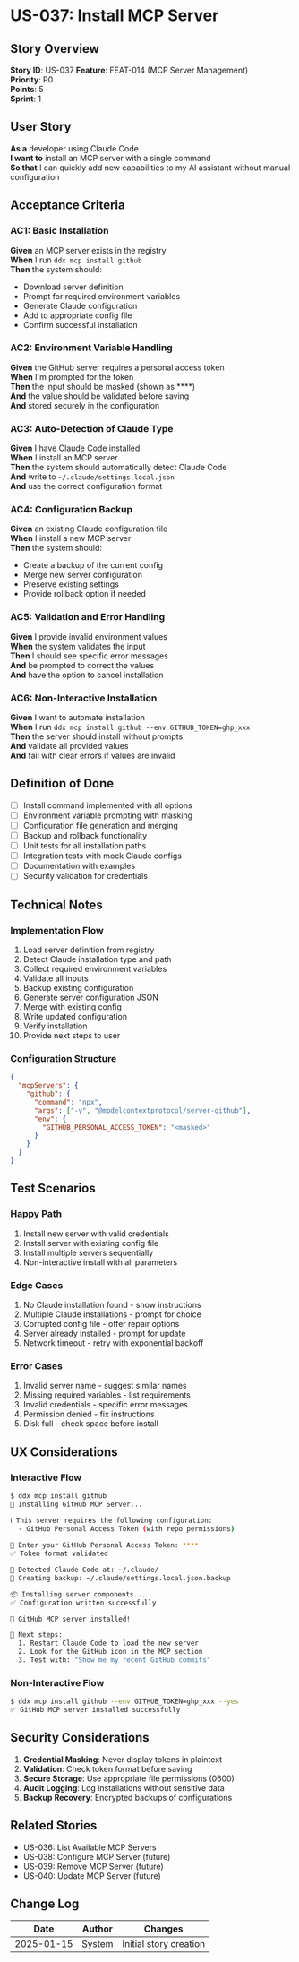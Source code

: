 # US-037: Install MCP Server

## Story Overview

**Story ID**: US-037
**Feature**: FEAT-014 (MCP Server Management)  
**Priority**: P0  
**Points**: 5  
**Sprint**: 1  

## User Story

**As a** developer using Claude Code  
**I want to** install an MCP server with a single command  
**So that** I can quickly add new capabilities to my AI assistant without manual configuration  

## Acceptance Criteria

### AC1: Basic Installation
**Given** an MCP server exists in the registry  
**When** I run `ddx mcp install github`  
**Then** the system should:
- Download server definition
- Prompt for required environment variables
- Generate Claude configuration
- Add to appropriate config file
- Confirm successful installation

### AC2: Environment Variable Handling
**Given** the GitHub server requires a personal access token  
**When** I'm prompted for the token  
**Then** the input should be masked (shown as ****)  
**And** the value should be validated before saving  
**And** stored securely in the configuration  

### AC3: Auto-Detection of Claude Type
**Given** I have Claude Code installed  
**When** I install an MCP server  
**Then** the system should automatically detect Claude Code  
**And** write to `~/.claude/settings.local.json`  
**And** use the correct configuration format  

### AC4: Configuration Backup
**Given** an existing Claude configuration file  
**When** I install a new MCP server  
**Then** the system should:
- Create a backup of the current config
- Merge new server configuration
- Preserve existing settings
- Provide rollback option if needed

### AC5: Validation and Error Handling
**Given** I provide invalid environment values  
**When** the system validates the input  
**Then** I should see specific error messages  
**And** be prompted to correct the values  
**And** have the option to cancel installation  

### AC6: Non-Interactive Installation
**Given** I want to automate installation  
**When** I run `ddx mcp install github --env GITHUB_TOKEN=ghp_xxx`  
**Then** the server should install without prompts  
**And** validate all provided values  
**And** fail with clear errors if values are invalid  

## Definition of Done

- [ ] Install command implemented with all options
- [ ] Environment variable prompting with masking
- [ ] Configuration file generation and merging
- [ ] Backup and rollback functionality
- [ ] Unit tests for all installation paths
- [ ] Integration tests with mock Claude configs
- [ ] Documentation with examples
- [ ] Security validation for credentials

## Technical Notes

### Implementation Flow
1. Load server definition from registry
2. Detect Claude installation type and path
3. Collect required environment variables
4. Validate all inputs
5. Backup existing configuration
6. Generate server configuration JSON
7. Merge with existing config
8. Write updated configuration
9. Verify installation
10. Provide next steps to user

### Configuration Structure
```json
{
  "mcpServers": {
    "github": {
      "command": "npx",
      "args": ["-y", "@modelcontextprotocol/server-github"],
      "env": {
        "GITHUB_PERSONAL_ACCESS_TOKEN": "<masked>"
      }
    }
  }
}
```

## Test Scenarios

### Happy Path
1. Install new server with valid credentials
2. Install server with existing config file
3. Install multiple servers sequentially
4. Non-interactive install with all parameters

### Edge Cases
1. No Claude installation found - show instructions
2. Multiple Claude installations - prompt for choice
3. Corrupted config file - offer repair options
4. Server already installed - prompt for update
5. Network timeout - retry with exponential backoff

### Error Cases
1. Invalid server name - suggest similar names
2. Missing required variables - list requirements
3. Invalid credentials - specific error messages
4. Permission denied - fix instructions
5. Disk full - check space before install

## UX Considerations

### Interactive Flow
```bash
$ ddx mcp install github
🔧 Installing GitHub MCP Server...

ℹ️ This server requires the following configuration:
  - GitHub Personal Access Token (with repo permissions)
  
🔐 Enter your GitHub Personal Access Token: ****
✅ Token format validated

📍 Detected Claude Code at: ~/.claude/
💾 Creating backup: ~/.claude/settings.local.json.backup

📦 Installing server components...
✅ Configuration written successfully

🎉 GitHub MCP server installed!

🚀 Next steps:
  1. Restart Claude Code to load the new server
  2. Look for the GitHub icon in the MCP section
  3. Test with: "Show me my recent GitHub commits"
```

### Non-Interactive Flow
```bash
$ ddx mcp install github --env GITHUB_TOKEN=ghp_xxx --yes
✅ GitHub MCP server installed successfully
```

## Security Considerations

1. **Credential Masking**: Never display tokens in plaintext
2. **Validation**: Check token format before saving
3. **Secure Storage**: Use appropriate file permissions (0600)
4. **Audit Logging**: Log installations without sensitive data
5. **Backup Recovery**: Encrypted backups of configurations

## Related Stories

- US-036: List Available MCP Servers
- US-038: Configure MCP Server (future)
- US-039: Remove MCP Server (future)
- US-040: Update MCP Server (future)

## Change Log

| Date | Author | Changes |
|------|--------|----------|
| 2025-01-15 | System | Initial story creation |